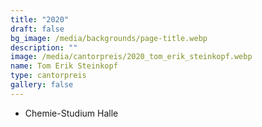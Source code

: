 ```yaml
---
title: "2020"
draft: false
bg_image: /media/backgrounds/page-title.webp
description: ""
image: /media/cantorpreis/2020_tom_erik_steinkopf.webp
name: Tom Erik Steinkopf
type: cantorpreis
gallery: false
---
```

- Chemie-Studium Halle
